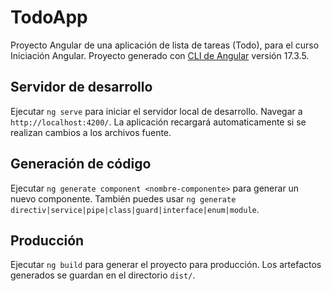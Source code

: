 # TodoApp  

Proyecto Angular de una aplicación de lista de tareas (Todo), para el curso Iniciación Angular. Proyecto generado con [CLI de Angular](https://github.com/angular/angular-cli) versión 17.3.5.

## Servidor de desarrollo
Ejecutar `ng serve` para iniciar el servidor local de desarrollo. Navegar a `http://localhost:4200/`. La aplicación recargará automaticamente si se realizan cambios a los archivos fuente.

## Generación de código
Ejecutar `ng generate component <nombre-componente>` para generar un nuevo componente. También puedes usar `ng generate directiv|service|pipe|class|guard|interface|enum|module`.

## Producción

Ejecutar `ng build` para generar el proyecto para producción. Los artefactos generados se guardan en el directorio `dist/`.